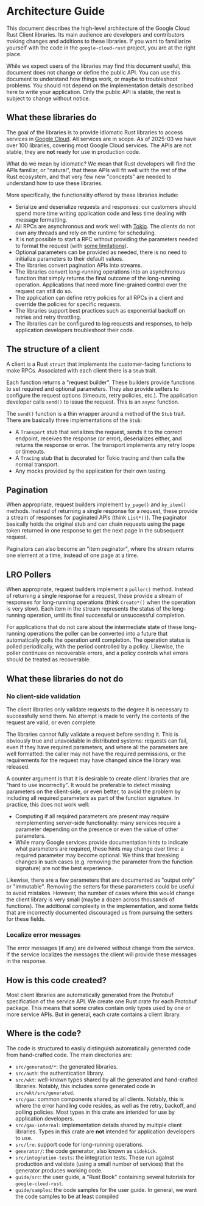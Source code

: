 # Architecture Guide

This document describes the high-level architecture of the Google Cloud Rust
Client libraries. Its main audience are developers and contributors making
changes and additions to these libraries. If you want to familiarize yourself
with the code in the `google-cloud-rust` project, you are at the right place.

While we expect users of the libraries may find this document useful, this
document does not change or define the public API. You can use this document to
understand how things work, or maybe to troubleshoot problems. You should not
depend on the implementation details described here to write your application.
Only the public API is stable, the rest is subject to change without notice.

## What these libraries do

The goal of the libraries is to provide idiomatic Rust libraries to access
services in [Google Cloud](https://cloud.google.com). All services are in scope.
As of 2025-03 we have over 100 libraries, covering most Google Cloud services.
The APIs are not stable, they are **not** ready for use in production code.

What do we mean by idiomatic? We mean that Rust developers will find the APIs
familiar, or "natural", that these APIs will fit well with the rest of the Rust
ecosystem, and that very few new "concepts" are needed to understand how to use
these libraries.

More specifically, the functionality offered by these libraries include:

- Serialize and deserialize requests and responses: our customers should spend
  more time writing application code and less time dealing with message
  formatting.
- All RPCs are asynchronous and work well with [Tokio]. The clients do not own
  any threads and rely on the runtime for scheduling.
- It is not possible to start a RPC without providing the parameters needed to
  format the request (with [some limitations](#what-these-libraries-do-not-do)).
- Optional parameters can be provided as needed, there is no need to initialize
  parameters to their default values.
- The libraries convert pagination APIs into streams.
- The libraries convert long-running operations into an asynchronous function
  that simply returns the final outcome of the long-running operation.
  Applications that need more fine-grained control over the request can still do
  so.
- The application can define retry policies for all RPCs in a client and
  override the policies for specific requests.
- The libraries support best practices such as exponential backoff on retries
  and retry throttling.
- The libraries can be configured to log requests and responses, to help
  application developers troubleshoot their code.

## The structure of a client

A client is a Rust `struct` that implements the customer-facing functions to
make RPCs. Associated with each client there is a `Stub` trait.

Each function returns a "request builder". These builders provide functions to
set required and optional parameters. They also provide setters to configure the
request options (timeouts, retry policies, etc.). The application developer
calls `send()` to issue the request. This is an `async` function.

The `send()` function is a thin wrapper around a method of the `Stub` trait.
There are basically three implementations of the `Stub`:

- A `Transport` stub that serializes the request, sends it to the correct
  endpoint, receives the response (or error), deserializes either, and returns
  the response or error. The transport implements any retry loops or timeouts.
- A `Tracing` stub that is decorated for Tokio tracing and then calls the normal
  transport.
- Any mocks provided by the application for their own testing.

## Pagination

When appropriate, request builders implement `by_page()` and `by_item()`
methods. Instead of returning a single response for a request, these provide a
stream of responses for paginated APIs (think `List*()`). The paginator
basically holds the original stub and can chain requests using the page token
returned in one response to get the next page in the subsequent request.

Paginators can also become an "item paginator", where the stream returns one
element at a time, instead of one page at a time.

## LRO Pollers

When appropriate, request builders implement a `poller()` method. Instead of
returning a single response for a request, these provide a stream of responses
for long-running operations (think `Create*()` when the operation is very slow).
Each item in the stream represents the status of the long-running operation,
until its final successful or unsuccessful completion.

For applications that do not care about the intermediate state of these
long-running operations the poller can be converted into a future that
automatically polls the operation until completion. The operation status is
polled periodically, with the period controlled by a policy. Likewise, the
poller continues on recoverable errors, and a policy controls what errors should
be treated as recoverable.

## What these libraries do not do

### No client-side validation

The client libraries only validate requests to the degree it is necessary to
successfully send them. No attempt is made to verify the contents of the request
are valid, or even complete.

The libraries cannot fully validate a request before sending it. This is
obviously true and unavoidable in distributed systems: requests can fail, even
if they have required parameters, and where all the parameters are well
formatted: the caller may not have the required permissions, or the requirements
for the request may have changed since the library was released.

A counter argument is that it is desirable to create client libraries that are
"hard to use incorrectly". It would be preferable to detect missing parameters
on the client-side, or even better, to avoid the problem by including all
required parameters as part of the function signature. In practice, this does
not work well:

- Computing if all required parameters are present may require reimplementing
  server-side functionality: many services require a parameter depending on the
  presence or even the value of other parameters.
- While many Google services provide documentation hints to indicate what
  parameters are required, these hints may change over time: a required
  parameter may become optional. We think that breaking changes in such cases
  (e.g. removing the parameter from the function signature) are not the best
  experience.

Likewise, there are a few parameters that are documented as "output only" or
"immutable". Removing the setters for these parameters could be useful to avoid
mistakes. However, the number of cases where this would change the client
library is very small (maybe a dozen across thousands of functions). The
additional complexity in the implementation, and some fields that are
incorrectly documented discouraged us from pursuing the setters for these
fields.

### Localize error messages

The error messages (if any) are delivered without change from the service. If
the service localizes the messages the client will provide these messages in the
response.

## How is this code created?

Most client libraries are automatically generated from the Protobuf
specification of the service API. We create one Rust crate for each Protobuf
package. This means that some crates contain only types used by one or more
service APIs. But in general, each crate contains a client library.

## Where is the code?

The code is structured to easily distinguish automatically generated code from
hand-crafted code. The main directories are:

- `src/generated/*`: the generated libraries.
- `src/auth`: the authentication library.
- `src/wkt`: well-known types shared by all the generated and hand-crafted
  libraries. Notably, this includes some generated code in
  `src/wkt/src/generated`.
- `src/gax`: common components shared by all clients. Notably, this is where the
  error handling code resides, as well as the retry, backoff, and polling
  policies. Most types in this crate are intended for use by application
  developers.
- `src/gax-internal`: implementation details shared by multiple client
  libraries. Types in this crate are **not** intended for application developers
  to use.
- `src/lro`: support code for long-running operations.
- `generator/`: the code generator, also known as `sidekick`.
- `src/integration-tests`: the integration tests. These run against production
  and validate (using a small number of services) that the generator produces
  working code.
- `guide/src`: the user guide, a "Rust Book" containing several tutorials for
  `google-cloud-rust`.
- `guide/samples`: the code samples for the user guide. In general, we want the
  code samples to be at least compiled

[tokio]: https://tokio.rs
